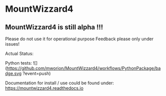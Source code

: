 # MountWizzard4

## MountWizzard4 is still alpha !!!
Please do not use it for operational purpose
Feedback please only under issues!

Actual Status:

Python tests: ![](https://github.com/mworion/MountWizzard4/workflows/PythonPackage/badge.svg
?event=push)

Documentation for install / use could be found under: https://mountwizzard4.readthedocs.io